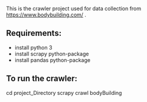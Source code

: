 This is the crawler project used for data collection from https://www.bodybuilding.com/ .

Requirements:
--------------
- install python 3
- install scrapy python-package
- install pandas python-package

To run the crawler:
--------------------
cd project_Directory
scrapy crawl bodyBuilding
